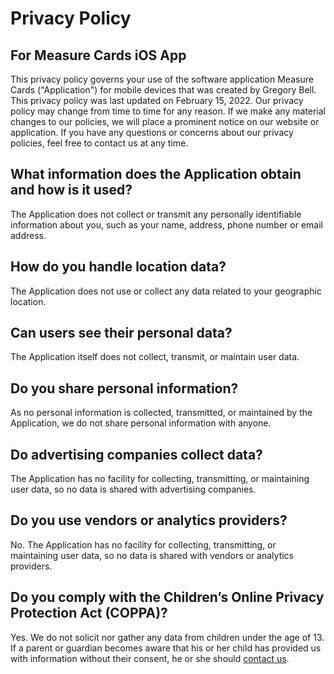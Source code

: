 # Privacy Policy

## For Measure Cards iOS App

This privacy policy governs your use of the software application Measure Cards ("Application") for mobile devices that was created by Gregory Bell. This privacy policy was last updated on February 15, 2022. Our privacy policy may change from time to time for any reason. If we make any material changes to our policies, we will place a prominent notice on our website or application. If you have any questions or concerns about our privacy policies, feel free to contact us at any time.

## What information does the Application obtain and how is it used?

The Application does not collect or transmit any personally identifiable information about you, such as your name, address, phone number or email address.

## How do you handle location data?

The Application does not use or collect any data related to your geographic location.

## Can users see their personal data?

The Application itself does not collect, transmit, or maintain user data.

## Do you share personal information?

As no personal information is collected, transmitted, or maintained by the Application, we do not share personal information with anyone.

## Do advertising companies collect data?

The Application has no facility for collecting, transmitting, or maintaining user data, so no data is shared with advertising companies.

## Do you use vendors or analytics providers?

No. The Application has no facility for collecting, transmitting, or maintaining user data, so no data is shared with vendors or analytics providers.

## Do you comply with the Children’s Online Privacy Protection Act (COPPA)?

Yes. We do not solicit nor gather any data from children under the age of 13. If a parent or guardian becomes aware that his or her child has provided us with information without their consent, he or she should [contact us]().